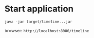 Start application
=================

```
java -jar target/timeline...jar
```

browser: `http://localhost:8080/timeline`